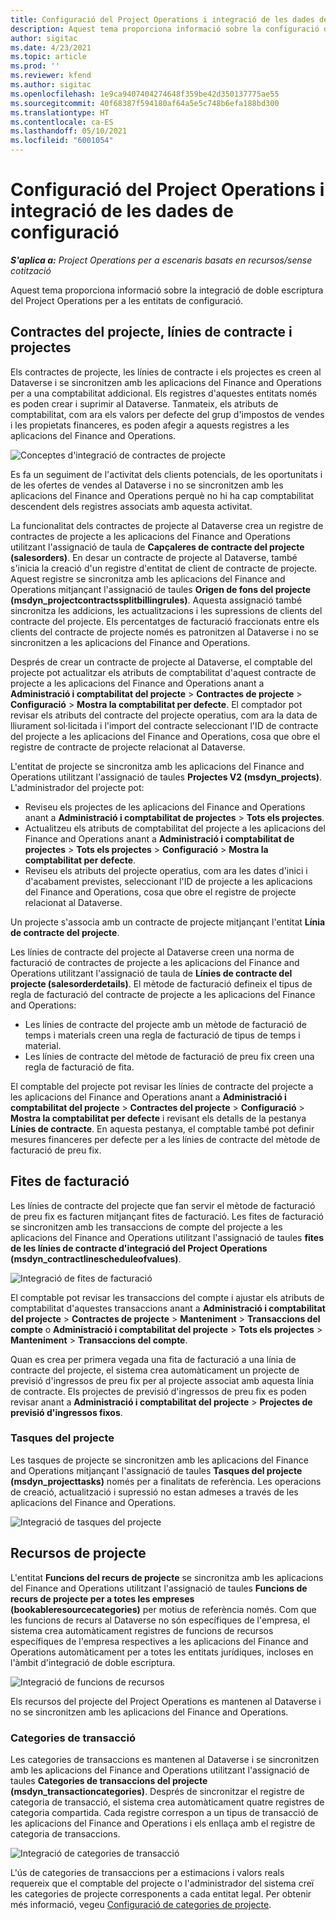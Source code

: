 ```yaml
---
title: Configuració del Project Operations i integració de les dades de configuració
description: Aquest tema proporciona informació sobre la configuració d'assignacions de doble escriptura del Project Operations.
author: sigitac
ms.date: 4/23/2021
ms.topic: article
ms.prod: ''
ms.reviewer: kfend
ms.author: sigitac
ms.openlocfilehash: 1e9ca9407404274648f359be42d350137775ae55
ms.sourcegitcommit: 40f68387f594180af64a5e5c748b6efa188bd300
ms.translationtype: HT
ms.contentlocale: ca-ES
ms.lasthandoff: 05/10/2021
ms.locfileid: "6001054"
---
```

# <a name="project-operations-setup-and-configuration-data-integration"></a>Configuració del Project Operations i integració de les dades de configuració

_**S'aplica a:** Project Operations per a escenaris basats en recursos/sense cotització_

Aquest tema proporciona informació sobre la integració de doble escriptura del Project Operations per a les entitats de configuració.

## <a name="project-contracts-contract-lines-and-projects"></a>Contractes del projecte, línies de contracte i projectes

Els contractes de projecte, les línies de contracte i els projectes es creen al Dataverse i se sincronitzen amb les aplicacions del Finance and Operations per a una comptabilitat addicional. Els registres d'aquestes entitats només es poden crear i suprimir al Dataverse. Tanmateix, els atributs de comptabilitat, com ara els valors per defecte del grup d'impostos de vendes i les propietats financeres, es poden afegir a aquests registres a les aplicacions del Finance and Operations.

  ![Conceptes d'integració de contractes de projecte](./media/1ProjectContract.jpg)

Es fa un seguiment de l'activitat dels clients potencials, de les oportunitats i de les ofertes de vendes al Dataverse i no se sincronitzen amb les aplicacions del Finance and Operations perquè no hi ha cap comptabilitat descendent dels registres associats amb aquesta activitat.

La funcionalitat dels contractes de projecte al Dataverse crea un registre de contractes de projecte a les aplicacions del Finance and Operations utilitzant l'assignació de taula de **Capçaleres de contracte del projecte (salesorders)**. En desar un contracte de projecte al Dataverse, també s'inicia la creació d'un registre d'entitat de client de contracte de projecte. Aquest registre se sincronitza amb les aplicacions del Finance and Operations mitjançant l'assignació de taules **Origen de fons del projecte (msdyn\_projectcontractssplitbillingrules)**. Aquesta assignació també sincronitza les addicions, les actualitzacions i les supressions de clients del contracte del projecte. Els percentatges de facturació fraccionats entre els clients del contracte de projecte només es patronitzen al Dataverse i no se sincronitzen a les aplicacions del Finance and Operations.

Després de crear un contracte de projecte al Dataverse, el comptable del projecte pot actualitzar els atributs de comptabilitat d'aquest contracte de projecte a les aplicacions del Finance and Operations anant a **Administració i comptabilitat del projecte** > **Contractes de projecte** > **Configuració** > **Mostra la comptabilitat per defecte**. El comptador pot revisar els atributs del contracte del projecte operatius, com ara la data de lliurament sol·licitada i l'import del contracte seleccionant l'ID de contracte del projecte a les aplicacions del Finance and Operations, cosa que obre el registre de contracte de projecte relacionat al Dataverse.

L'entitat de projecte se sincronitza amb les aplicacions del Finance and Operations utilitzant l'assignació de taules **Projectes V2 (msdyn\_projects)**. L'administrador del projecte pot:

  - Reviseu els projectes de les aplicacions del Finance and Operations anant a **Administració i comptabilitat de projectes** > **Tots els projectes**. 
  - Actualitzeu els atributs de comptabilitat del projecte a les aplicacions del Finance and Operations anant a **Administració i comptabilitat de projectes** > **Tots els projectes** > **Configuració** > **Mostra la comptabilitat per defecte**.  
  - Reviseu els atributs del projecte operatius, com ara les dates d'inici i d'acabament previstes, seleccionant l'ID de projecte a les aplicacions del Finance and Operations, cosa que obre el registre de projecte relacionat al Dataverse.

Un projecte s'associa amb un contracte de projecte mitjançant l'entitat **Línia de contracte del projecte**.

Les línies de contracte del projecte al Dataverse creen una norma de facturació de contractes de projecte a les aplicacions del Finance and Operations utilitzant l'assignació de taula de **Línies de contracte del projecte (salesorderdetails)**. El mètode de facturació defineix el tipus de regla de facturació del contracte de projecte a les aplicacions del Finance and Operations:

  - Les línies de contracte del projecte amb un mètode de facturació de temps i materials creen una regla de facturació de tipus de temps i material.
  - Les línies de contracte del mètode de facturació de preu fix creen una regla de facturació de fita.

El comptable del projecte pot revisar les línies de contracte del projecte a les aplicacions del Finance and Operations anant a **Administració i comptabilitat del projecte** > **Contractes del projecte** > **Configuració** > **Mostra la comptabilitat per defecte** i revisant els detalls de la pestanya **Línies de contracte**. En aquesta pestanya, el comptable també pot definir mesures financeres per defecte per a les línies de contracte del mètode de facturació de preu fix.

## <a name="billing-milestones"></a>Fites de facturació

Les línies de contracte del projecte que fan servir el mètode de facturació de preu fix es facturen mitjançant fites de facturació. Les fites de facturació se sincronitzen amb les transaccions de compte del projecte a les aplicacions del Finance and Operations utilitzant l'assignació de taules **fites de les línies de contracte d'integració del Project Operations (msdyn\_contractlinescheduleofvalues)**.

  ![Integració de fites de facturació](./media/2Milestones.jpg)

El comptable pot revisar les transaccions del compte i ajustar els atributs de comptabilitat d'aquestes transaccions anant a **Administració i comptabilitat del projecte** > **Contractes de projecte** > **Manteniment** > **Transaccions del compte** o **Administració i comptabilitat del projecte** > **Tots els projectes** > **Manteniment** > **Transaccions del compte**.

Quan es crea per primera vegada una fita de facturació a una línia de contracte del projecte, el sistema crea automàticament un projecte de previsió d'ingressos de preu fix per al projecte associat amb aquesta línia de contracte. Els projectes de previsió d'ingressos de preu fix es poden revisar anant a **Administració i comptabilitat del projecte** > **Projectes de previsió d'ingressos fixos**.

### <a name="project-tasks"></a>Tasques del projecte

Les tasques de projecte se sincronitzen amb les aplicacions del Finance and Operations mitjançant l'assignació de taules **Tasques del projecte (msdyn\_projecttasks)** només per a finalitats de referència. Les operacions de creació, actualització i supressió no estan admeses a través de les aplicacions del Finance and Operations.

  ![Integració de tasques del projecte](./media/3Tasks.jpg)

## <a name="project-resources"></a>Recursos de projecte

L'entitat **Funcions del recurs de projecte** se sincronitza amb les aplicacions del Finance and Operations utilitzant l'assignació de taules **Funcions de recurs de projecte per a totes les empreses (bookableresourcecategories)** per motius de referència només. Com que les funcions de recurs al Dataverse no són específiques de l'empresa, el sistema crea automàticament registres de funcions de recursos específiques de l'empresa respectives a les aplicacions del Finance and Operations automàticament per a totes les entitats jurídiques, incloses en l'àmbit d'integració de doble escriptura.

![Integració de funcions de recursos](./media/5Resources.jpg)

Els recursos del projecte del Project Operations es mantenen al Dataverse i no se sincronitzen amb les aplicacions del Finance and Operations.

### <a name="transaction-categories"></a>Categories de transacció

Les categories de transaccions es mantenen al Dataverse i se sincronitzen amb les aplicacions del Finance and Operations utilitzant l'assignació de taules **Categories de transaccions del projecte (msdyn\_transactioncategories)**. Després de sincronitzar el registre de categoria de transacció, el sistema crea automàticament quatre registres de categoria compartida. Cada registre correspon a un tipus de transacció de les aplicacions del Finance and Operations i els enllaça amb el registre de categoria de transaccions.

![Integració de categories de transacció](./media/4TransactionCategories.jpg)

L'ús de categories de transaccions per a estimacions i valors reals requereix que el comptable del projecte o l'administrador del sistema creï les categories de projecte corresponents a cada entitat legal. Per obtenir més informació, vegeu [Configuració de categories de projecte](../project-accounting/configure-project-categories.md).
